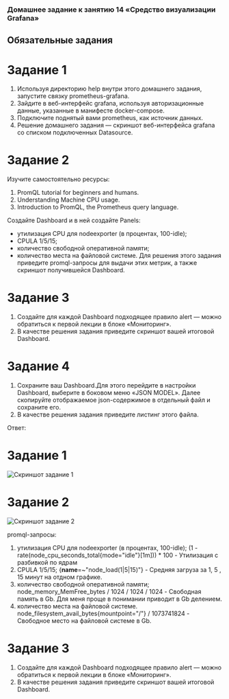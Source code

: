 ### Домашнее задание к занятию 14 «Средство визуализации Grafana»

## Обязательные задания
# Задание 1
1. Используя директорию help внутри этого домашнего задания, запустите связку prometheus-grafana.
2. Зайдите в веб-интерфейс grafana, используя авторизационные данные, указанные в манифесте docker-compose.
3. Подключите поднятый вами prometheus, как источник данных.
4. Решение домашнего задания — скриншот веб-интерфейса grafana со списком подключенных Datasource.

# Задание 2
Изучите самостоятельно ресурсы:

1. PromQL tutorial for beginners and humans.
2. Understanding Machine CPU usage.
3. Introduction to PromQL, the Prometheus query language.
   
Создайте Dashboard и в ней создайте Panels:
- утилизация CPU для nodeexporter (в процентах, 100-idle);
- CPULA 1/5/15;
- количество свободной оперативной памяти;
- количество места на файловой системе.
Для решения этого задания приведите promql-запросы для выдачи этих метрик, а также скриншот получившейся Dashboard.

# Задание 3
1. Создайте для каждой Dashboard подходящее правило alert — можно обратиться к первой лекции в блоке «Мониторинг».
2. В качестве решения задания приведите скриншот вашей итоговой Dashboard.

# Задание 4
1. Сохраните ваш Dashboard.Для этого перейдите в настройки Dashboard, выберите в боковом меню «JSON MODEL». Далее скопируйте отображаемое json-содержимое в отдельный файл и сохраните его.
2. В качестве решения задания приведите листинг этого файла.

Ответ:
# Задание 1
![Скриншот задание 1]()

# Задание 2
![Скриншот задание 2]()

promql-запросы:
1. утилизация CPU для nodeexporter (в процентах, 100-idle);
   (1 - rate(node_cpu_seconds_total{mode="idle"}[1m])) * 100   -  Утилизация с разбивкой по ядрам
2. CPULA 1/5/15;
   {__name__=~"node_load(1|5|15)"} - Средняя загруза за 1, 5 , 15 минут на отдном графике.
3. количество свободной оперативной памяти;
   node_memory_MemFree_bytes / 1024 / 1024 / 1024  - Свободная память в Gb. Для меня проще в понимании приводит в Gb делением. 
4. количество места на файловой системе.
   node_filesystem_avail_bytes{mountpoint="/"} / 1073741824 - Свободное место на файловой системе в Gb.

# Задание 3
1. Создайте для каждой Dashboard подходящее правило alert — можно обратиться к первой лекции в блоке «Мониторинг».
2. В качестве решения задания приведите скриншот вашей итоговой Dashboard.
